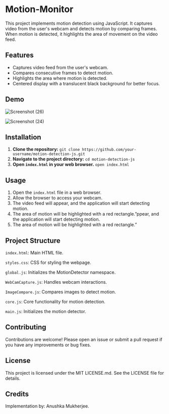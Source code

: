 # Motion-Monitor
This project implements motion detection using JavaScript. It captures video from the user's webcam and detects motion by comparing frames. When motion is detected, it highlights the area of movement on the video feed.

## Features
- Captures video feed from the user's webcam.
- Compares consecutive frames to detect motion.
- Highlights the area where motion is detected.
- Centered display with a translucent black background for better focus.
  
## Demo
![Screenshot (26)](https://github.com/user-attachments/assets/fc1d7a3c-51b9-43b2-8405-67ac7be8aa18)


![Screenshot (24)](https://github.com/user-attachments/assets/7b15b418-3de1-4797-94e7-ad9164849244)

## Installation
1. **Clone the repository:**
   `git clone https://github.com/your-username/motion-detection-js.git`
2. **Navigate to the project directory:**
   `cd motion-detection-js`
3. **Open `index.html` in your web browser.**
   `open index.html`

## Usage

1. Open the `index.html` file in a web browser.
2. Allow the browser to access your webcam.
3. The video feed will appear, and the application will start detecting motion.
4. The area of motion will be highlighted with a red rectangle.”ppear, and the application will start detecting motion.
5. The area of motion will be highlighted with a red rectangle.”

## Project Structure

`index.html`: Main HTML file.

`styles.css`: CSS for styling the webpage.

`global.js`: Initializes the MotionDetector namespace.

`WebCamCapture.js`: Handles webcam interactions.

`ImageCompare.js`: Compares images to detect motion.

`core.js`: Core functionality for motion detection.

`main.js`: Initializes the motion detector.


## Contributing

Contributions are welcome! Please open an issue or submit a pull request if you have any improvements or bug fixes.

## License

This project is licensed under the MIT LICENSE.md. See the LICENSE file for details.

## Credits
Implementation by: Anushka Mukherjee. 


